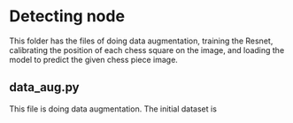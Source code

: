 # Detecting node 

This folder has the files of doing data augmentation, training the Resnet, calibrating the position of each chess square on the image, and loading the model to predict the given chess piece image.

## data_aug.py

This file is doing data augmentation. The initial dataset is 
